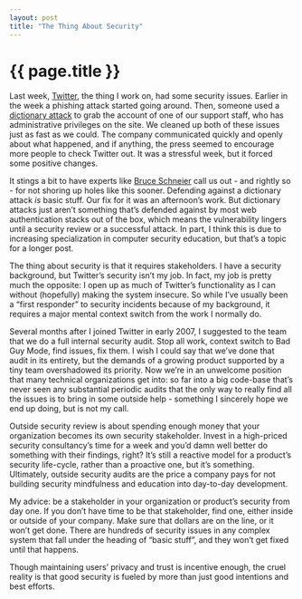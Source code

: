 ```yaml
---
layout: post
title: "The Thing About Security"
---
```


{{ page.title }}
================

Last week, [Twitter](http://twitter.com), the thing I work on, had some security issues. Earlier in the week a phishing attack started going around. Then, someone used a [dictionary attack](http://en.wikipedia.org/wiki/Dictionary_attack) to grab the account of one of our support staff, who has administrative privileges on the site. We cleaned up both of these issues just as fast as we could. The company communicated quickly and openly about what happened, and if anything, the press seemed to encourage more people to check Twitter out. It was a stressful week, but it forced some positive changes.

It stings a bit to have experts like [Bruce Schneier](http://www.schneier.com/blog/archives/2009/01/bad_password_se.html) call us out - and rightly so - for not shoring up holes like this sooner. Defending against a dictionary attack *is* basic stuff. Our fix for it was an afternoon’s work. But dictionary attacks just aren’t something that’s defended against by most web authentication stacks out of the box, which means the vulnerability lingers until a security review or a successful attack. In part, I think this is due to increasing specialization in computer security education, but that’s a topic for a longer post.

The thing about security is that it requires stakeholders. I have a security background, but Twitter’s security isn’t my job. In fact, my job is pretty much the opposite: I open up as much of Twitter’s functionality as I can without (hopefully) making the system insecure. So while I’ve usually been a “first responder” to security incidents because of my background, it requires a major mental context switch from the work I normally do.

Several months after I joined Twitter in early 2007, I suggested to the team that we do a full internal security audit. Stop all work, context switch to Bad Guy Mode, find issues, fix them. I wish I could say that we’ve done that audit in its entirety, but the demands of a growing product supported by a tiny team overshadowed its priority. Now we’re in an unwelcome position that many technical organizations get into: so far into a big code-base that’s never seen any substantial periodic audits that the only way to really find all the issues is to bring in some outside help - something I sincerely hope we end up doing, but is not my call.

Outside security review is about spending enough money that your organization becomes its own security stakeholder. Invest in a high-priced security consultancy’s time for a week and you’d damn well better do something with their findings, right? It’s still a reactive model for a product’s security life-cycle, rather than a proactive one, but it’s something. Ultimately, outside security audits are the price a company pays for not building security mindfulness and education into day-to-day development.

My advice: be a stakeholder in your organization or product’s security from day one. If you don’t have time to be that stakeholder, find one, either inside or outside of your company. Make sure that dollars are on the line, or it won’t get done. There are hundreds of security issues in any complex system that fall under the heading of “basic stuff”, and they won’t get fixed until that happens.

Though maintaining users’ privacy and trust is incentive enough, the cruel reality is that good security is fueled by more than just good intentions and best efforts.
